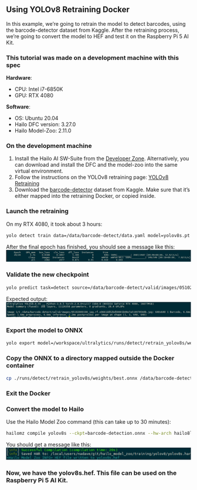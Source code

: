 ## Using YOLOv8 Retraining Docker 

In this example, we’re going to retrain the model to detect barcodes, using the barcode-detector dataset from Kaggle. After the retraining process, we’re going to convert the model to HEF and test it on the Raspberry Pi 5 AI Kit.

### This tutorial was made on a development machine with this spec 

**Hardware**:
- CPU: Intel i7-6850K
- GPU: RTX 4080

**Software**:
- OS: Ubuntu 20.04
- Hailo DFC version: 3.27.0
- Hailo Model-Zoo: 2.11.0

### On the development machine 

1. Install the Hailo AI SW-Suite from the [Developer Zone](https://hailo.ai/developer-zone/software-downloads/). Alternatively, you can download and install the DFC and the model-zoo into the same virtual environment.
2. Follow the instructions on the YOLOv8 retraining page: [YOLOv8 Retraining](https://github.com/hailo-ai/hailo_model_zoo/tree/833ae6175c06dbd6c3fc8faeb23659c9efaa2dbe/training/yolov8)
3. Download the [barcode-detector](https://www.kaggle.com/datasets/kushagrapandya/barcode-detection) dataset from Kaggle. Make sure that it’s either mapped into the retraining Docker, or copied inside.

### Launch the retraining 

On my RTX 4080, it took about 3 hours:

```bash
yolo detect train data=/data/barcode-detect/data.yaml model=yolov8s.pt name=retrain_yolov8s epochs=20 batch=8
```

After the final epoch has finished, you should see a message like this:
![final-epoch](images/final-epoch.png)

### Validate the new checkpoint 

```bash
yolo predict task=detect source=/data/barcode-detect/valid/images/05102009190_jpg.rf.e9661dd52bd50001b08e7a510978560b.jpg model=./runs/detect/retrain_yolov8s/weights/best.pt
```
Expected output:
![validate-model](images/validate-model.png)
### Export the model to ONNX

```bash
yolo export model=/workspace/ultralytics/runs/detect/retrain_yolov8s/weights/best.pt imgsz=640 format=onnx opset=11
```

### Copy the ONNX to a directory mapped outside the Docker container

```bash
cp ./runs/detect/retrain_yolov8s/weights/best.onnx /data/barcode-detection.onnx
```

### Exit the Docker 

### Convert the model to Hailo 

Use the Hailo Model Zoo command (this can take up to 30 minutes):

```bash
hailomz compile yolov8s --ckpt=barcode-detection.onnx --hw-arch hailo8l --calib-path barcode-detect/test/images/ --classes 2 --performance
```
You should get a message like this: 
![successful-compilation](images/successful-compilation.png)

### Now, we have the yolov8s.hef. This file can be used on the Raspberry Pi 5 AI Kit.